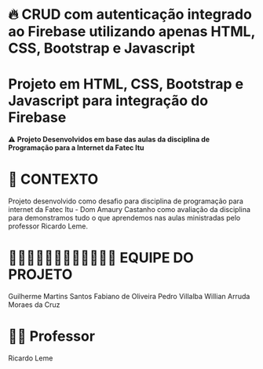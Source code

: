 # 🔥 CRUD com autenticação integrado ao Firebase utilizando apenas HTML, CSS, Bootstrap e Javascript

# Projeto em HTML, CSS, Bootstrap e Javascript para integração do Firebase

⚠️ **Projeto Desenvolvidos em base das aulas da disciplina de Programação para a Internet da Fatec Itu**

# 🧠 CONTEXTO

Projeto desenvolvido como desafio para disciplina de programação para internet da Fatec Itu - Dom Amaury Castanho  como avaliação da disciplina para demonstramos tudo o que aprendemos nas aulas ministradas pelo professor Ricardo Leme.

# 🧑🏻‍💼🧑🏻‍💼🧑🏻‍💼🧑🏻‍💼 EQUIPE DO PROJETO

Guilherme Martins Santos
Fabiano de Oliveira
Pedro Villalba
Willian Arruda Moraes da Cruz

# 👨‍🔬 Professor  

Ricardo Leme
